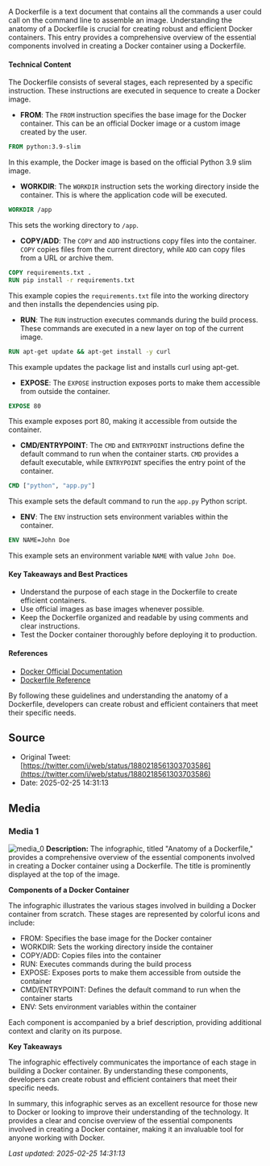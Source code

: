 A Dockerfile is a text document that contains all the commands a user could call on the command line to assemble an image. Understanding the anatomy of a Dockerfile is crucial for creating robust and efficient Docker containers. This entry provides a comprehensive overview of the essential components involved in creating a Docker container using a Dockerfile.

#### Technical Content
The Dockerfile consists of several stages, each represented by a specific instruction. These instructions are executed in sequence to create a Docker image.

* **FROM**: The `FROM` instruction specifies the base image for the Docker container. This can be an official Docker image or a custom image created by the user.
```dockerfile
FROM python:3.9-slim
```
In this example, the Docker image is based on the official Python 3.9 slim image.

* **WORKDIR**: The `WORKDIR` instruction sets the working directory inside the container. This is where the application code will be executed.
```dockerfile
WORKDIR /app
```
This sets the working directory to `/app`.

* **COPY/ADD**: The `COPY` and `ADD` instructions copy files into the container. `COPY` copies files from the current directory, while `ADD` can copy files from a URL or archive them.
```dockerfile
COPY requirements.txt .
RUN pip install -r requirements.txt
```
This example copies the `requirements.txt` file into the working directory and then installs the dependencies using pip.

* **RUN**: The `RUN` instruction executes commands during the build process. These commands are executed in a new layer on top of the current image.
```dockerfile
RUN apt-get update && apt-get install -y curl
```
This example updates the package list and installs curl using apt-get.

* **EXPOSE**: The `EXPOSE` instruction exposes ports to make them accessible from outside the container.
```dockerfile
EXPOSE 80
```
This example exposes port 80, making it accessible from outside the container.

* **CMD/ENTRYPOINT**: The `CMD` and `ENTRYPOINT` instructions define the default command to run when the container starts. `CMD` provides a default executable, while `ENTRYPOINT` specifies the entry point of the container.
```dockerfile
CMD ["python", "app.py"]
```
This example sets the default command to run the `app.py` Python script.

* **ENV**: The `ENV` instruction sets environment variables within the container.
```dockerfile
ENV NAME=John Doe
```
This example sets an environment variable `NAME` with value `John Doe`.

#### Key Takeaways and Best Practices

* Understand the purpose of each stage in the Dockerfile to create efficient containers.
* Use official images as base images whenever possible.
* Keep the Dockerfile organized and readable by using comments and clear instructions.
* Test the Docker container thoroughly before deploying it to production.

#### References
* [Docker Official Documentation](https://docs.docker.com/)
* [Dockerfile Reference](https://docs.docker.com/engine/reference/builder/)

By following these guidelines and understanding the anatomy of a Dockerfile, developers can create robust and efficient containers that meet their specific needs.
## Source

- Original Tweet: [https://twitter.com/i/web/status/1880218561303703586](https://twitter.com/i/web/status/1880218561303703586)
- Date: 2025-02-25 14:31:13


## Media

### Media 1
![media_0](./media_0.jpg)
**Description:** The infographic, titled "Anatomy of a Dockerfile," provides a comprehensive overview of the essential components involved in creating a Docker container using a Dockerfile. The title is prominently displayed at the top of the image.

**Components of a Docker Container**

The infographic illustrates the various stages involved in building a Docker container from scratch. These stages are represented by colorful icons and include:

* FROM: Specifies the base image for the Docker container
* WORKDIR: Sets the working directory inside the container
* COPY/ADD: Copies files into the container
* RUN: Executes commands during the build process
* EXPOSE: Exposes ports to make them accessible from outside the container
* CMD/ENTRYPOINT: Defines the default command to run when the container starts
* ENV: Sets environment variables within the container

Each component is accompanied by a brief description, providing additional context and clarity on its purpose.

**Key Takeaways**

The infographic effectively communicates the importance of each stage in building a Docker container. By understanding these components, developers can create robust and efficient containers that meet their specific needs.

In summary, this infographic serves as an excellent resource for those new to Docker or looking to improve their understanding of the technology. It provides a clear and concise overview of the essential components involved in creating a Docker container, making it an invaluable tool for anyone working with Docker.

*Last updated: 2025-02-25 14:31:13*